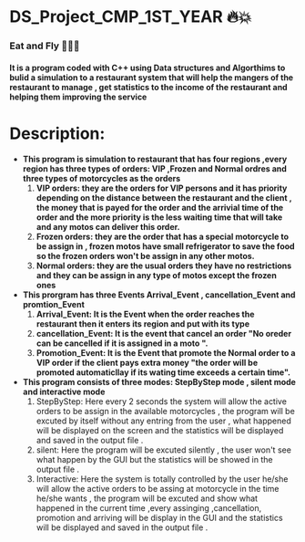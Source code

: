 # DS_Project_CMP_1ST_YEAR :fire::collision: 
### Eat and  Fly :pizza::hamburger::fork_and_knife:
#### It is a program  coded with C++ using Data structures and Algorthims to bulid a simulation to a restaurant system that will help the mangers of the restaurant to manage , get statistics to the income of the restaurant and  helping them improving the service 
# Description:
- **This program is simulation to restaurant that has four regions ,every region has three types of orders: VIP ,Frozen and Normal ordres and three types of motorcycles as the orders**
   1. **VIP orders: they are the orders for VIP persons and it has priority depending on the distance between the restaurant and the client , the money that is payed for the order and the arrivial time of the order and the more priority is the less waiting  time that will take and any motos can deliver this order.**
   2. **Frozen orders: they are the order that has a special motorcycle to be assign in , frozen motos have  small refrigerator to save the food so the frozen orders won't be assign in any other motos.**
   3. **Normal orders: they are the usual orders they have no restrictions and they can be assign in any type of motos except the frozen ones**
- **This prorgram has three Events Arrival_Event , cancellation_Event and promtion_Event**
   1. **Arrival_Event: It is the Event when the order reaches the restaurant then it enters its region and put with its type**
   2. **cancellation_Event: It is the event that cancel an order "No oreder can be cancelled if it is assigned in a moto ".**
   3. **Promotion_Event: It is the Event that promote the Normal order to a VIP order if the client pays extra money "the order will be promoted automaticllay if its wating time exceeds a certain time".**
- **This program consists of three modes: StepByStep mode  , silent mode and interactive mode**
    1. StepByStep: Here  every 2 seconds  the  system will allow the active orders to be assign in the available motorcycles , the program will be excuted by itself without any entring from the user , what happened will be displayed on the screen  and the statistics will be displayed and saved in the output file .
    2. silent: Here the program will be excuted silently , the user won't see what happen by the GUI but the statistics will be showed in the output file .
    3. Interactive: Here the system is totally controlled by the user he/she will allow the active orders to be assing at motorcycle in the time he/she wants , the program will be excuted and show what happened in the current time ,every assinging  ,cancellation, promotion and arriving will be display in the GUI and the statistics will be displayed and saved in the output file .  
